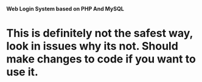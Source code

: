 **Web Login System based on PHP And MySQL**


# This is definitely not the safest way, look in issues why its not. Should make changes to code if you want to use it.
